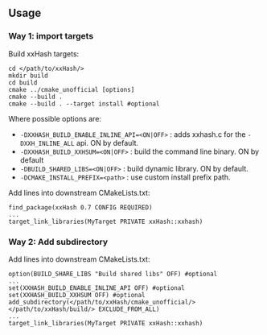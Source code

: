 
## Usage

### Way 1: import targets
Build xxHash targets:

    cd </path/to/xxHash/>
    mkdir build
    cd build
    cmake ../cmake_unofficial [options]
    cmake --build .
    cmake --build . --target install #optional

Where possible options are:
- `-DXXHASH_BUILD_ENABLE_INLINE_API=<ON|OFF>` : adds xxhash.c for the `-DXXH_INLINE_ALL` api. ON by default.
- `-DXXHASH_BUILD_XXHSUM=<ON|OFF>` : build the command line binary. ON by default
- `-DBUILD_SHARED_LIBS=<ON|OFF>` : build dynamic library. ON by default.
- `-DCMAKE_INSTALL_PREFIX=<path>` : use custom install prefix path.

Add lines into downstream CMakeLists.txt:

    find_package(xxHash 0.7 CONFIG REQUIRED)
    ...
    target_link_libraries(MyTarget PRIVATE xxHash::xxhash)

### Way 2: Add subdirectory
Add lines into downstream CMakeLists.txt:

    option(BUILD_SHARE_LIBS "Build shared libs" OFF) #optional
    ...
    set(XXHASH_BUILD_ENABLE_INLINE_API OFF) #optional
    set(XXHASH_BUILD_XXHSUM OFF) #optional
    add_subdirectory(</path/to/xxHash/cmake_unofficial/> </path/to/xxHash/build/> EXCLUDE_FROM_ALL)
    ...
    target_link_libraries(MyTarget PRIVATE xxHash::xxhash)

